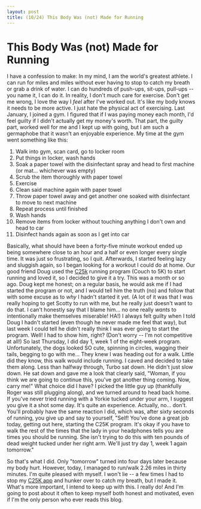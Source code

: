 ```yaml
---
layout: post
title: (10/24) This Body Was (not) Made for Running
---
```


This Body Was (not) Made for Running
==========
I have a confession to make: In my mind, I am the world's greatest athlete. I can run for 
miles and miles without ever having to stop to catch my breath or grab a drink of water. 
I can do hundreds of push-ups, sit-ups, pull-ups -- you name it, I can do it. In 
reality, I don't much care for exercise. Don't get me wrong, I love the way I *feel* after I've
worked out. It's like my body knows it needs to be more active. I just hate the physical act of
exercising. Last January, I joined a gym. I figured that if I was paying money each month, I'd feel 
guilty if I didn't actually get my money's worth. That part, the guilty part, worked well for me and
I kept up with going, but I am such a germaphobe that it wasn't an enjoyable experience. My time at the
gym went something like this:

1. Walk into gym, scan card, go to locker room
1. Put things in locker, wash hands
1. Soak a paper towel with the disinfectant spray and head to first machine (or mat... whichever was empty)
1. Scrub the item thoroughly with paper towel
1. Exercise
1. Clean said machine again with paper towel
1. Throw paper towel away and get another one soaked with disinfectant to move to next machine
1. Repeat process until finished
1. Wash hands
1. Remove items from locker without touching anything I don't own and head to car
1. Disinfect hands again as soon as I get into car

Basically, what should have been a forty-five minute workout ended up being somewhere close to an hour and
a half or even longer every single time. It was just so frustrating, so I quit. Afterwards, I started feeling 
lazy and sluggish again, so I began looking for a workout I could do at home. Our good friend Doug used the 
[C25k](http://www.c25k.com) running program (Couch to 5K) to start running and loved it, so I decided to give it a try. This was 
a month or so ago. Doug kept me honest; on a regular basis, he would ask me if I had started the program or
not, and I would tell him the truth (no) and follow that with some excuse as to _why_ I hadn't started it yet. (A lot of it was
that I was really hoping to get Scotty to run with me, but he really just doesn't want to do that. I can't honestly say that I
blame him... no one really _wants_ to intentionally make themselves miserable! HA!)
I always felt guilty when I told Doug I hadn't started (even though he never made me feel that way), but last week
I could tell he didn't really think I was ever going to start the program. Well! I had to show him, right? (Don't worry -- I'm not competitive at all!) So last
Thursday, I did day 1, week 1 of the eight-week program. Unfortunately, the dogs looked
SO cute, spinning in circles, wagging their tails, begging to go with me... They knew I was heading out for 
a walk. Little did they know, this walk would include running. I caved and decided to take them along. Less
than halfway through, Turbo sat down. He didn't just slow down. He sat down and gave me a look that clearly 
said, "Woman, if you think we are going to continue this, you've got another thing coming. Now, carry me!" What 
choice did I have? I picked the little guy up (thankfully Roger was still plugging along), and we turned around to head
back home. If you've never tried running with a Yorkie tucked under your arm, I suggest you give it a shot some
day. It's quite an experience. Actually, no... don't. You'll probably have the same reaction I did, which was, after
sixty seconds of running, you give up and say to yourself, "Self! You've done a great job today, getting out here,
starting the C25K program. It's okay if you have to walk the rest of the times that the lady in your headphones tells
you are times you should be running. She isn't trying to do this with ten pounds of dead weight tucked under her right
arm. We'll just try day 1, week 1 again tomorrow." 

So that's what I did. Only "tomorrow" turned into four days later because my body hurt. However, today, I managed to run/walk 
2.26 miles in thirty minutes. I'm quite pleased with myself. I won't lie -- a few times I had to stop my [C25K app](http://itunes.apple.com/us/app/c25k-couch-to-5k/id301233668?mt=8)
and hunker over to catch my breath, but I made it. What's more important, I intend to keep up with this. I really do! And I'm 
going to post about it often to keep myself both honest and motivated, even if I'm the only person who ever reads this blog. 
